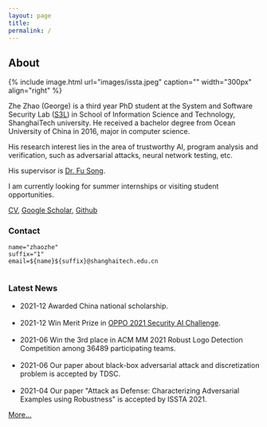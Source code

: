```yaml
---
layout: page
title:  
permalink: /
---
```


## About

{% include image.html url="images/issta.jpeg" caption="" width="300px" align="right" %}

Zhe Zhao (George) is a third year PhD student at the System and Software Security Lab 
(<a href="http://s3l.shanghaitech.edu.cn/">S3L</a>) in School of Information Science and Technology, ShanghaiTech university. 
He received a bachelor degree from Ocean University of China in 2016, 
major in computer science.
<!-- then joint HP as an automation testing engineer 
until becoming a member of S3L. -->

His research interest lies in the area of trustworthy AI, program analysis and verification, 
such as adversarial attacks, neural network testing, etc.
<!-- He is currently doing research in defining code coverage metrics for GPU programs and automated test case generation, reduction and execution. --> 
His supervisor is <a href="http://faculty.sist.shanghaitech.edu.cn/faculty/songfu/">Dr. Fu Song</a>.

I am currently looking for summer internships or visiting student opportunities.

<a href="ZheZhao_resume.pdf">CV</a>, <a href="https://scholar.google.com/citations?user=OIfDICcAAAAJ&hl=en">Google Scholar</a>, <a href="https://github.com/persistz">Github</a>

### Contact

<pre>
<code class="language-bash hljs">name=<span class="hljs-string">"zhaozhe"</span>
suffix=<span class="hljs-string">"1"</span>
email=<span class="hljs-variable">${name}</span><span class="hljs-variable">${suffix}</span>@shanghaitech.edu.cn

</code></pre>

### Latest News

<ul class="listing">

<li class="listing-item">
<time datetime="2021">2021-12</time>
	Awarded China national scholarship.
</li>

<br />
<li class="listing-item">
<time datetime="2021">2021-12</time>
	Win Merit Prize in <a href="https://security.oppo.com/challenge/home.html">OPPO 2021 Security AI Challenge</a>.
</li>

<br />
<li class="listing-item">
<time datetime="2021">2021-06</time>
	Win the 3rd place in ACM MM 2021 Robust Logo Detection Competition among 36489 participating teams.
</li>

<br />
<li class="listing-item">
<time datetime="2021">2021-06</time>
	Our paper about black-box adversarial attack and discretization problem is accepted by TDSC.
</li>

<br />
<li class="listing-item">
<time datetime="2021">2021-04</time>
	Our paper "Attack as Defense: Characterizing Adversarial Examples using Robustness" is accepted by ISSTA 2021.
</li>

</ul>

<a href="./news">More...</a>
